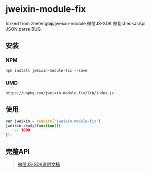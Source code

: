 # jweixin-module-fix

forked from zhetengbiji/jweixin-module 微信JS-SDK
修复checkJsApi JSON.parse BUG

## 安装

### NPM

```shell
npm install jweixin-module-fix --save
```

### UMD

```http
https://unpkg.com/jweixin-module-fix/lib/index.js
```

## 使用

```js
var jweixin = require('jweixin-module-fix')
jweixin.ready(function(){
    // TODO
});
```

## 完整API

>[微信JS-SDK说明文档](https://mp.weixin.qq.com/wiki?t=resource/res_main&id=mp1421141115)

